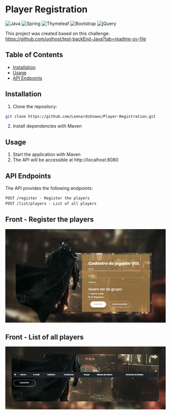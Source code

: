 # Player Registration

![Java](https://img.shields.io/badge/java-%23ED8B00.svg?style=for-the-badge&logo=openjdk&logoColor=black)
![Spring](https://img.shields.io/badge/spring-%236DB33F.svg?style=for-the-badge&logo=spring&logoColor=black)
![Thymeleaf](https://img.shields.io/badge/Thymeleaf-%23005C0F.svg?style=for-the-badge&logo=Thymeleaf&logoColor=white)
![Bootstrap](https://img.shields.io/badge/bootstrap-%238511FA.svg?style=for-the-badge&logo=bootstrap&logoColor=white)
![jQuery](https://img.shields.io/badge/jquery-%230769AD.svg?style=for-the-badge&logo=jquery&logoColor=white)


This project was created based on this challenge: https://github.com/uolhost/test-backEnd-Java?tab=readme-ov-file


## Table of Contents

- [Installation](#installation)
- [Usage](#usage)
- [API Endpoints](#api-endpoints)


## Installation
1. Clone the repository:

```bash
git clone https://github.com/LeonardoSnows/Player-Registration.git
```

2. Install dependencies with Maven


## Usage

1. Start the application with Maven
2. The API will be accessible at http://localhost:8080

## API Endpoints
The API provides the following endpoints:

```markdown
POST /register - Register the players
POST /list/players - List of all players
```

## Front - Register the players
![img.png](img.png)

## Front - List of all players
![img_1.png](img_1.png)
